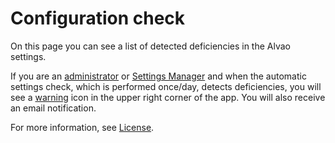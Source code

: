 # Configuration check
 
On this page you can see a list of detected deficiencies in the Alvao settings.
 
If you are an [administrator](../../../../alvao-asset-management/implementation/users/groups) or [Settings Manager](../../../../alvao-asset-management/implementation/users/groups) and when the automatic settings check, which is performed once/day, detects deficiencies, you will see a [warning](../../../../list-of-windows/alvao-webapp) icon in the upper right corner of the app. You will also receive an email notification.
 
For more information, see [License](../licenses).
